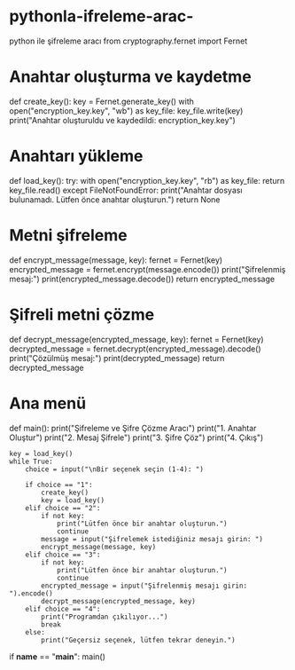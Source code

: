 # pythonla-ifreleme-arac-
python ile şifreleme aracı 
from cryptography.fernet import Fernet

# Anahtar oluşturma ve kaydetme
def create_key():
    key = Fernet.generate_key()
    with open("encryption_key.key", "wb") as key_file:
        key_file.write(key)
    print("Anahtar oluşturuldu ve kaydedildi: encryption_key.key")

# Anahtarı yükleme
def load_key():
    try:
        with open("encryption_key.key", "rb") as key_file:
            return key_file.read()
    except FileNotFoundError:
        print("Anahtar dosyası bulunamadı. Lütfen önce anahtar oluşturun.")
        return None

# Metni şifreleme
def encrypt_message(message, key):
    fernet = Fernet(key)
    encrypted_message = fernet.encrypt(message.encode())
    print("Şifrelenmiş mesaj:")
    print(encrypted_message.decode())
    return encrypted_message

# Şifreli metni çözme
def decrypt_message(encrypted_message, key):
    fernet = Fernet(key)
    decrypted_message = fernet.decrypt(encrypted_message).decode()
    print("Çözülmüş mesaj:")
    print(decrypted_message)
    return decrypted_message

# Ana menü
def main():
    print("Şifreleme ve Şifre Çözme Aracı")
    print("1. Anahtar Oluştur")
    print("2. Mesaj Şifrele")
    print("3. Şifre Çöz")
    print("4. Çıkış")
    
    key = load_key()
    while True:
        choice = input("\nBir seçenek seçin (1-4): ")
        
        if choice == "1":
            create_key()
            key = load_key()
        elif choice == "2":
            if not key:
                print("Lütfen önce bir anahtar oluşturun.")
                continue
            message = input("Şifrelemek istediğiniz mesajı girin: ")
            encrypt_message(message, key)
        elif choice == "3":
            if not key:
                print("Lütfen önce bir anahtar oluşturun.")
                continue
            encrypted_message = input("Şifrelenmiş mesajı girin: ").encode()
            decrypt_message(encrypted_message, key)
        elif choice == "4":
            print("Programdan çıkılıyor...")
            break
        else:
            print("Geçersiz seçenek, lütfen tekrar deneyin.")

if __name__ == "__main__":
    main()

